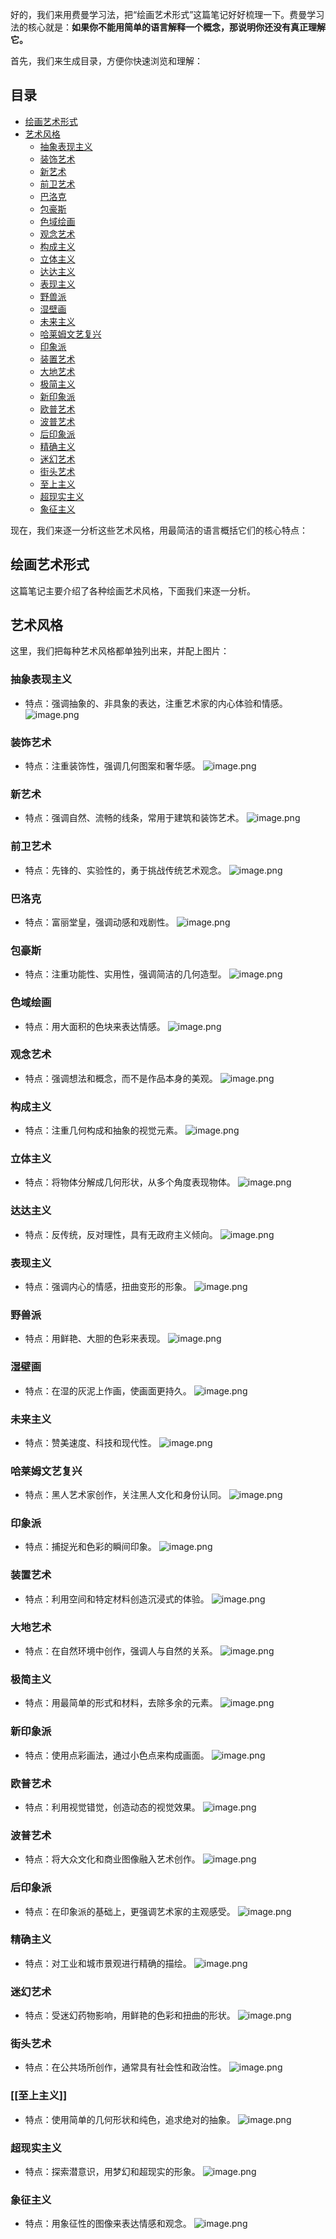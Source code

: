 好的，我们来用费曼学习法，把“绘画艺术形式”这篇笔记好好梳理一下。费曼学习法的核心就是：**如果你不能用简单的语言解释一个概念，那说明你还没有真正理解它。**

首先，我们来生成目录，方便你快速浏览和理解：

## 目录

-   [绘画艺术形式](#绘画艺术形式)
-   [艺术风格](#艺术风格)
    -   [抽象表现主义](#抽象表现主义)
    -   [装饰艺术](#装饰艺术)
    -   [新艺术](#新艺术)
    -   [前卫艺术](#前卫艺术)
    -   [巴洛克](#巴洛克)
    -   [包豪斯](#包豪斯)
    -   [色域绘画](#色域绘画)
    -   [观念艺术](#观念艺术)
    -   [构成主义](#构成主义)
    -   [立体主义](#立体主义)
    -   [达达主义](#达达主义)
    -   [表现主义](#表现主义)
    -   [野兽派](#野兽派)
    -   [湿壁画](#湿壁画)
    -   [未来主义](#未来主义)
    -   [哈莱姆文艺复兴](#哈莱姆文艺复兴)
    -   [印象派](#印象派)
    -   [装置艺术](#装置艺术)
    -   [大地艺术](#大地艺术)
    -   [极简主义](#极简主义)
    -   [新印象派](#新印象派)
    -   [欧普艺术](#欧普艺术)
    -   [波普艺术](#波普艺术)
    -   [后印象派](#后印象派)
    -   [精确主义](#精确主义)
    -   [迷幻艺术](#迷幻艺术)
    -   [街头艺术](#街头艺术)
    -   [至上主义](#至上主义)
    -   [超现实主义](#超现实主义)
    -   [象征主义](#象征主义)

现在，我们来逐一分析这些艺术风格，用最简洁的语言概括它们的核心特点：

## 绘画艺术形式

这篇笔记主要介绍了各种绘画艺术风格，下面我们来逐一分析。

## 艺术风格

这里，我们把每种艺术风格都单独列出来，并配上图片：

### 抽象表现主义

-   特点：强调抽象的、非具象的表达，注重艺术家的内心体验和情感。
    ![image.png](https://cdn.jsdelivr.net/gh/duanbiao2000/BlogGallery@main/picture/20240612172621.png)

### 装饰艺术

-   特点：注重装饰性，强调几何图案和奢华感。
    ![image.png](https://cdn.jsdelivr.net/gh/duanbiao2000/BlogGallery@main/picture/20240612172736.png)

### 新艺术

-   特点：强调自然、流畅的线条，常用于建筑和装饰艺术。
    ![image.png](https://cdn.jsdelivr.net/gh/duanbiao2000/BlogGallery@main/picture/20240612172810.png)

### 前卫艺术

-   特点：先锋的、实验性的，勇于挑战传统艺术观念。
    ![image.png](https://cdn.jsdelivr.net/gh/duanbiao2000/BlogGallery@main/picture/20240612173019.png)

### 巴洛克

-   特点：富丽堂皇，强调动感和戏剧性。
    ![image.png](https://cdn.jsdelivr.net/gh/duanbiao2000/BlogGallery@main/picture/20240612173118.png)

### 包豪斯

-   特点：注重功能性、实用性，强调简洁的几何造型。
    ![image.png](https://cdn.jsdelivr.net/gh/duanbiao2000/BlogGallery@main/picture/20240612173201.png)

### 色域绘画

-   特点：用大面积的色块来表达情感。
    ![image.png](https://cdn.jsdelivr.net/gh/duanbiao2000/BlogGallery@main/picture/20240612173237.png)

### 观念艺术

-   特点：强调想法和概念，而不是作品本身的美观。
    ![image.png](https://cdn.jsdelivr.net/gh/duanbiao2000/BlogGallery@main/picture/20240612173258.png)

### 构成主义

-   特点：注重几何构成和抽象的视觉元素。
    ![image.png](https://cdn.jsdelivr.net/gh/duanbiao2000/BlogGallery@main/picture/20240612173346.png)

### 立体主义

-   特点：将物体分解成几何形状，从多个角度表现物体。
    ![image.png](https://cdn.jsdelivr.net/gh/duanbiao2000/BlogGallery@main/picture/20240612173435.png)

### 达达主义

-   特点：反传统，反对理性，具有无政府主义倾向。
    ![image.png](https://cdn.jsdelivr.net/gh/duanbiao2000/BlogGallery@main/picture/20240612173509.png)

### 表现主义

-   特点：强调内心的情感，扭曲变形的形象。
    ![image.png](https://cdn.jsdelivr.net/gh/duanbiao2000/BlogGallery@main/picture/20240612173557.png)

### 野兽派

-   特点：用鲜艳、大胆的色彩来表现。
    ![image.png](https://cdn.jsdelivr.net/gh/duanbiao2000/BlogGallery@main/picture/20240612173649.png)

### 湿壁画

-   特点：在湿的灰泥上作画，使画面更持久。
    ![image.png](https://cdn.jsdelivr.net/gh/duanbiao2000/BlogGallery@main/picture/20240612174052.png)

### 未来主义

-   特点：赞美速度、科技和现代性。
    ![image.png](https://cdn.jsdelivr.net/gh/duanbiao2000/BlogGallery@main/picture/20240612174119.png)

### 哈莱姆文艺复兴

-   特点：黑人艺术家创作，关注黑人文化和身份认同。
    ![image.png](https://cdn.jsdelivr.net/gh/duanbiao2000/BlogGallery@main/picture/20240612174157.png)

### 印象派

-   特点：捕捉光和色彩的瞬间印象。
    ![image.png](https://cdn.jsdelivr.net/gh/duanbiao2000/BlogGallery@main/picture/20240612174230.png)

### 装置艺术

-   特点：利用空间和特定材料创造沉浸式的体验。
    ![image.png](https://cdn.jsdelivr.net/gh/duanbiao2000/BlogGallery@main/picture/20240612174313.png)

### 大地艺术

-   特点：在自然环境中创作，强调人与自然的关系。
    ![image.png](https://cdn.jsdelivr.net/gh/duanbiao2000/BlogGallery@main/picture/20240612174358.png)

### 极简主义

-   特点：用最简单的形式和材料，去除多余的元素。
    ![image.png](https://cdn.jsdelivr.net/gh/duanbiao2000/BlogGallery@main/picture/20240612174535.png)

### 新印象派

-   特点：使用点彩画法，通过小色点来构成画面。
    ![image.png](https://cdn.jsdelivr.net/gh/duanbiao2000/BlogGallery@main/picture/20240612175917.png)

### 欧普艺术

-   特点：利用视觉错觉，创造动态的视觉效果。
    ![image.png](https://cdn.jsdelivr.net/gh/duanbiao2000/BlogGallery@main/picture/20240612175951.png)

### 波普艺术

-   特点：将大众文化和商业图像融入艺术创作。
    ![image.png](https://cdn.jsdelivr.net/gh/duanbiao2000/BlogGallery@main/picture/20240612180031.png)

### 后印象派

-   特点：在印象派的基础上，更强调艺术家的主观感受。
    ![image.png](https://cdn.jsdelivr.net/gh/duanbiao2000/BlogGallery@main/picture/20240612180110.png)

### 精确主义

-   特点：对工业和城市景观进行精确的描绘。
    ![image.png](https://cdn.jsdelivr.net/gh/duanbiao2000/BlogGallery@main/picture/20240612180148.png)

### 迷幻艺术

-   特点：受迷幻药物影响，用鲜艳的色彩和扭曲的形状。
    ![image.png](https://cdn.jsdelivr.net/gh/duanbiao2000/BlogGallery@main/picture/20240612180217.png)

### 街头艺术

-   特点：在公共场所创作，通常具有社会性和政治性。
    ![image.png](https://cdn.jsdelivr.net/gh/duanbiao2000/BlogGallery@main/picture/20240612180323.png)

### [[至上主义]]

-   特点：使用简单的几何形状和纯色，追求绝对的抽象。
    ![image.png](https://cdn.jsdelivr.net/gh/duanbiao2000/BlogGallery@main/picture/20240612180413.png)

### 超现实主义

-   特点：探索潜意识，用梦幻和超现实的形象。
    ![image.png](https://cdn.jsdelivr.net/gh/duanbiao2000/BlogGallery@main/picture/20240612180438.png)

### 象征主义

-   特点：用象征性的图像来表达情感和观念。
    ![image.png](https://cdn.jsdelivr.net/gh/duanbiao2000/BlogGallery@main/picture/20240612180520.png)

